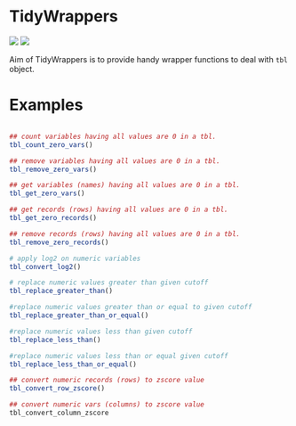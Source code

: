 
<!-- README.md is generated from README.Rmd. Please edit that file -->

# TidyWrappers

<!-- badges: start -->

[![](https://img.shields.io/badge/devel%20version-0.0.0.9000-blue.svg)](https://github.com/cparsania/tidywrappers)
[![](https://img.shields.io/badge/lifecycle-experimental-orange.svg)](https://www.tidyverse.org/lifecycle/#experimental)

<!-- badges: end -->

Aim of TidyWrappers is to provide handy wrapper functions to deal with
`tbl` object.

# Examples

``` r

## count variables having all values are 0 in a tbl. 
tbl_count_zero_vars()

## remove variables having all values are 0 in a tbl.
tbl_remove_zero_vars()

## get variables (names) having all values are 0 in a tbl.
tbl_get_zero_vars()

## get records (rows) having all values are 0 in a tbl.
tbl_get_zero_records()

## remove records (rows) having all values are 0 in a tbl.
tbl_remove_zero_records()

# apply log2 on numeric variables
tbl_convert_log2()

# replace numeric values greater than given cutoff
tbl_replace_greater_than()

#replace numeric values greater than or equal to given cutoff
tbl_replace_greater_than_or_equal()

#replace numeric values less than given cutoff
tbl_replace_less_than()

#replace numeric values less than or equal given cutoff
tbl_replace_less_than_or_equal()

## convert numeric records (rows) to zscore value 
tbl_convert_row_zscore()

## convert numeric vars (columns) to zscore value 
tbl_convert_column_zscore
```
